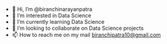 - 👋 Hi, I’m @biranchinarayanpatra
- 👀 I’m interested in Data Science
- 🌱 I’m currently learning Data Science
- 💞️ I’m looking to collaborate on Data Science projects
- 📫 How to reach me on my mail biranchipatra10@gmail.com

<!---
biranchinarayanpatra/biranchinarayanpatra is a ✨ special ✨ repository because its `README.md` (this file) appears on your GitHub profile.
You can click the Preview link to take a look at your changes.
--->

